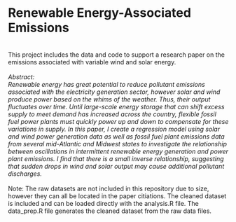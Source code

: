 # Renewable Energy-Associated Emissions
<br>
This project includes the data and code to support a research paper on the emissions associated with variable wind and solar energy.
<br><br>
<i>Abstract:<br>
Renewable energy has great potential to reduce pollutant emissions associated with the electricity generation sector, however solar and wind produce power based on the whims of the weather. Thus, their output fluctuates over time. Until large-scale energy storage that can shift excess supply to meet demand has increased across the country, flexible fossil fuel power plants must quickly power up and down to compensate for these variations in supply. In this paper, I create a regression model using solar and wind power generation data as well as fossil fuel plant emissions data from several mid-Atlantic and Midwest states to investigate the relationship between oscillations in intermittent renewable energy generation and power plant emissions. I find that there is a small inverse relationship, suggesting that sudden drops in wind and solar output may cause additional pollutant discharges.</i>
<br>
<br>
Note: The raw datasets are not included in this repository due to size, however they can all be located in the paper citiations. The cleaned dataset is included and can be loaded directly with the analysis.R file. The data_prep.R file generates the cleaned dataset from the raw data files.
